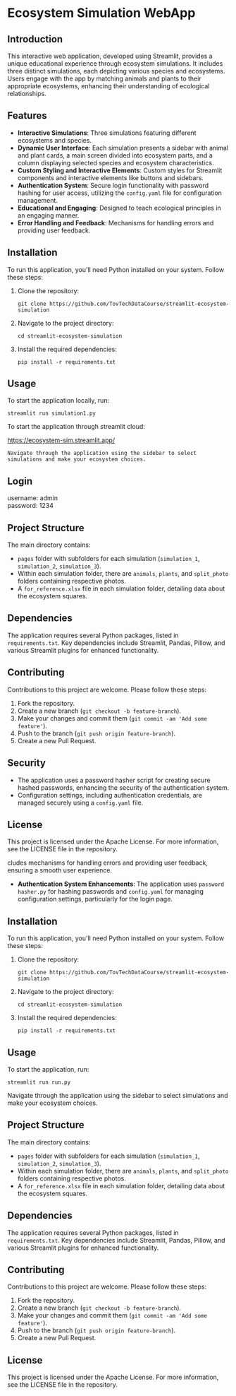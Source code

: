 
# Ecosystem Simulation WebApp

## Introduction
This interactive web application, developed using Streamlit, provides a unique educational experience through ecosystem simulations. It includes three distinct simulations, each depicting various species and ecosystems. Users engage with the app by matching animals and plants to their appropriate ecosystems, enhancing their understanding of ecological relationships.

## Features
- **Interactive Simulations**: Three simulations featuring different ecosystems and species.
- **Dynamic User Interface**: Each simulation presents a sidebar with animal and plant cards, a main screen divided into ecosystem parts, and a column displaying selected species and ecosystem characteristics.
- **Custom Styling and Interactive Elements**: Custom styles for Streamlit components and interactive elements like buttons and sidebars.
- **Authentication System**: Secure login functionality with password hashing for user access, utilizing the `config.yaml` file for configuration management.
- **Educational and Engaging**: Designed to teach ecological principles in an engaging manner.
- **Error Handling and Feedback**: Mechanisms for handling errors and providing user feedback.

## Installation

To run this application, you'll need Python installed on your system. Follow these steps:

1. Clone the repository:
   ```
   git clone https://github.com/TovTechDataCourse/streamlit-ecosystem-simulation
   ```

2. Navigate to the project directory:
   ```
   cd streamlit-ecosystem-simulation
   ```

3. Install the required dependencies:
   ```
   pip install -r requirements.txt
   ```

## Usage

To start the application locally, run:

```
streamlit run simulation1.py
```
To start the application through streamlit cloud:

https://ecosystem-sim.streamlit.app/
```
Navigate through the application using the sidebar to select simulations and make your ecosystem choices.
```


## Login

username: admin <br>
password: 1234


## Project Structure

The main directory contains:
- `pages` folder with subfolders for each simulation (`simulation_1`, `simulation_2`, `simulation_3`).
- Within each simulation folder, there are `animals`, `plants`, and `split_photo` folders containing respective photos.
- A `for_reference.xlsx` file in each simulation folder, detailing data about the ecosystem squares.

## Dependencies

The application requires several Python packages, listed in `requirements.txt`. Key dependencies include Streamlit, Pandas, Pillow, and various Streamlit plugins for enhanced functionality.

## Contributing

Contributions to this project are welcome. Please follow these steps:

1. Fork the repository.
2. Create a new branch (`git checkout -b feature-branch`).
3. Make your changes and commit them (`git commit -am 'Add some feature'`).
4. Push to the branch (`git push origin feature-branch`).
5. Create a new Pull Request.

## Security

- The application uses a password hasher script for creating secure hashed passwords, enhancing the security of the authentication system.
- Configuration settings, including authentication credentials, are managed securely using a `config.yaml` file.

## License

This project is licensed under the Apache License. For more information, see the LICENSE file in the repository.

cludes mechanisms for handling errors and providing user feedback, ensuring a smooth user experience.
- **Authentication System Enhancements**: The application uses `password hasher.py` for hashing passwords and `config.yaml` for managing configuration settings, particularly for the login page.

## Installation

To run this application, you'll need Python installed on your system. Follow these steps:

1. Clone the repository:
   ```
   git clone https://github.com/TovTechDataCourse/streamlit-ecosystem-simulation
   ```

2. Navigate to the project directory:
   ```
   cd streamlit-ecosystem-simulation
   ```

3. Install the required dependencies:
   ```
   pip install -r requirements.txt
   ```

## Usage

To start the application, run:

```
streamlit run run.py
```

Navigate through the application using the sidebar to select simulations and make your ecosystem choices.

## Project Structure

The main directory contains:
- `pages` folder with subfolders for each simulation (`simulation_1`, `simulation_2`, `simulation_3`).
- Within each simulation folder, there are `animals`, `plants`, and `split_photo` folders containing respective photos.
- A `for_reference.xlsx` file in each simulation folder, detailing data about the ecosystem squares.

## Dependencies

The application requires several Python packages, listed in `requirements.txt`. Key dependencies include Streamlit, Pandas, Pillow, and various Streamlit plugins for enhanced functionality.

## Contributing

Contributions to this project are welcome. Please follow these steps:

1. Fork the repository.
2. Create a new branch (`git checkout -b feature-branch`).
3. Make your changes and commit them (`git commit -am 'Add some feature'`).
4. Push to the branch (`git push origin feature-branch`).
5. Create a new Pull Request.

## License

This project is licensed under the Apache License. For more information, see the LICENSE file in the repository.
